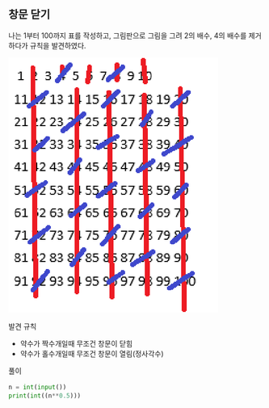 ## 창문 닫기
나는 1부터 100까지 표를 작성하고,
그림판으로 그림을 그려 2의 배수, 4의 배수를 제거하다가 규칙을 발견하였다.

![alt text](image.png)

발견 규칙
- 약수가 짝수개일때 무조건 창문이 닫힘
- 약수가 홀수개일때 무조건 창문이 열림(정사각수)


풀이
```python
n = int(input())
print(int((n**0.5)))
```